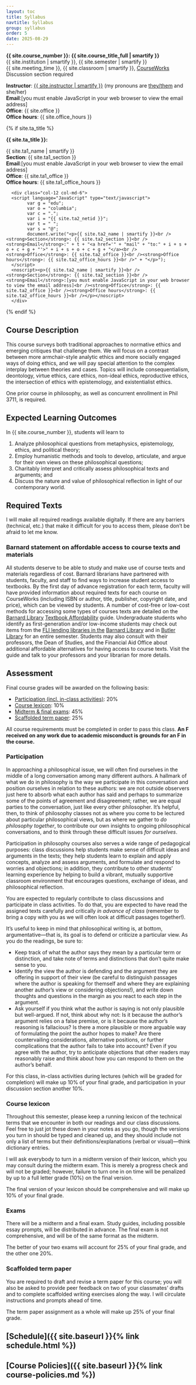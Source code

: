 ```yaml
---
layout: toc
title: Syllabus
navtitle: Syllabus
group: syllabus
order: 5
date: 2025-08-29
---
```


<h2 class="mt-0" style="position:absolute; visibility: hidden;">Course Information</h2>

<p class="mt-2"><strong>{{ site.course_number }}: {{ site.course_title_full | smartify }}</strong><br />
{{ site.institution | smartify }}, {{ site.semester | smartify }}<br />
{{ site.meeting_time }}, {{ site.classroom | smartify }}, <a href="{{ site.learning_site }}">CourseWorks</a><br />Discussion section required</p>

<script language="JavaScript" type="text/javascript">
      var g = "edu";
      var o = "barnard";
      var c = ".";
      var a = "dding";
      var t = " ";
      var s = "@";
      document.write("<p><strong>Instructor</strong>: <a href='{{ site.instructor_website }}' target='_blank'>{{ site.instructor | smartify }}</a> (my pronouns are <a href='https://apastyle.apa.org/blog/singular-they' target='_blank' rel='noopener noreferrer'>they/them</a> and she/her)<br /><strong>Email</strong>:" + t + "<a href='" + "mail" + "to:" + a + s + o + c + g + "'>" + a + s + o + c + g + "</a><br /><strong>Office</strong>: {{ site.office }}<br /><strong>Office hours</strong>: {{ site.office_hours }}<br />" + "</p>");
</script>
<noscript><p><strong>Instructor</strong>: <a href='{{ site.instructor_website }}' target='_blank'>{{ site.instructor | smartify }}</a> (my pronouns are <a href='https://apastyle.apa.org/blog/singular-they' target='_blank' rel='noopener noreferrer'>they/them</a> and she/her)<br /><strong>Email</strong>:[you must enable JavaScript in your web browser to view the email address]<br /><strong>Office</strong>: {{ site.office }}<br /><strong>Office hours</strong>: {{ site.office_hours }}<br /></p></noscript>

{% if site.ta_title %}

<p><strong>{{ site.ta_title }}:</strong></p>

<div class="row no-gutters gx-0 mb-0">
      <div class="col-12 col-md-6">
      <script language="JavaScript" type="text/javascript">
            var g = "edu";
            var o = "columbia";
            var c = ".";
            var i = "{{ site.ta1_netid }}";
            var t = " ";
            var s = "@";
            document.write("<p>{{ site.ta1_name | smartify }}<br /><strong>Section</strong>: {{ site.ta1_section }}<br /><strong>Email</strong>:" + t + "<a href='" + "mail" + "to:" + i + s + o + c + g + "'>" + i + s + o + c + g + "</a><br /><strong>Office</strong>: {{ site.ta1_office }}<br /><strong>Office hours</strong>: {{ site.ta1_office_hours }}<br />" + "</p>");
      </script>
      <noscript><p>{{ site.ta1_name | smartify }}<br /><strong>Section</strong>: {{ site.ta1_section }}<br /><strong>Email</strong>:[you must enable JavaScript in your web browser to view the email address]<br /><strong>Office</strong>: {{ site.ta1_office }}<br /><strong>Office hours</strong>: {{ site.ta1_office_hours }}<br /></p></noscript>
      </div>

      <div class="col-12 col-md-6">
      <script language="JavaScript" type="text/javascript">
            var g = "edu";
            var o = "columbia";
            var c = ".";
            var i = "{{ site.ta2_netid }}";
            var t = " ";
            var s = "@";
            document.write("<p>{{ site.ta2_name | smartify }}<br /><strong>Section</strong>: {{ site.ta2_section }}<br /><strong>Email</strong>:" + t + "<a href='" + "mail" + "to:" + i + s + o + c + g + "'>" + i + s + o + c + g + "</a><br /><strong>Office</strong>: {{ site.ta2_office }}<br /><strong>Office hours</strong>: {{ site.ta2_office_hours }}<br />" + "</p>");
      </script>
      <noscript><p>{{ site.ta2_name | smartify }}<br /><strong>Section</strong>: {{ site.ta2_section }}<br /><strong>Email</strong>:[you must enable JavaScript in your web browser to view the email address]<br /><strong>Office</strong>: {{ site.ta2_office }}<br /><strong>Office hours</strong>: {{ site.ta2_office_hours }}<br /></p></noscript>
      </div>
</div>

{% endif %}

## Course Description

This course surveys both traditional approaches to normative ethics and emerging critiques that challenge them. We will focus on a contrast between more armchair-style analytic ethics and more socially engaged ways of doing ethics, and we will pay special attention to the complex interplay between theories and cases. Topics will include consequentialism, deontology, virtue ethics, care ethics, non-ideal ethics, reproductive ethics, the intersection of ethics with epistemology, and existentialist ethics.

One prior course in philosophy, as well as concurrent enrollment in Phil 3711, is required.

## Expected Learning Outcomes

In {{ site.course_number }}, students will learn to

1. Analyze philosophical questions from metaphysics, epistemology, ethics, and political theory;
2. Employ humanistic methods and tools to develop, articulate, and argue for their own views on these philosophical questions;
3. Charitably interpret and critically assess philosophical texts and arguments; and
4. Discuss the nature and value of philosophical reflection in light of our contemporary world.

## Required Texts

I will make all required readings available digitally. If there are any barriers (technical, etc.) that make it difficult for you to access them, please don’t be afraid to let me know.

### Barnard statement on affordable access to course texts and materials

All students deserve to be able to study and make use of course texts and materials regardless of cost. Barnard librarians have partnered with students, faculty, and staff to find ways to increase student access to textbooks. By the first day of advance registration for each term, faculty will have provided information about required texts for each course on CourseWorks (including ISBN or author, title, publisher, copyright date, and price), which can be viewed by students. A number of cost-free or low-cost methods for accessing some types of courses texts are detailed on the [Barnard Library](https://library.barnard.edu/textbook-affordability) [Textbook Affordability](https://library.barnard.edu/textbook-affordability) guide. Undergraduate students who identify as first-generation and/or low-income students may check out items from the [FLI lending libraries in the](https://library.barnard.edu/find-borrow/FLIpartnership) [Barnard Library](https://library.barnard.edu/find-borrow/FLIpartnership) and in [Butler Library](https://library.columbia.edu/libraries/undergraduate/FLI_partnership_library.html) for an entire semester. Students may also consult with their professors, the Dean of Studies, and the Financial Aid Office about additional affordable alternatives for having access to course texts. Visit the guide and talk to your professors and your librarian for more details.

## Assessment

Final course grades will be awarded on the following basis:

- [Participation (incl. in-class activities)](#participation): 20%
- [Course lexicon](#course-lexicon): 10%
- [Midterm & final exams](#exams): 45%
- [Scaffolded term paper](#scaffolded-term-paper): 25%

All course requirements must be completed in order to pass this class. **An F received on any work due to academic misconduct is grounds for an F in the course.**

### Participation

In approaching a philosophical issue, we will often find ourselves in the middle of a long conversation among many different authors. A hallmark of what we do in philosophy is the way we participate in this conversation and position ourselves in relation to these authors: we are not outside observers just here to absorb what each author has said and perhaps to summarize some of the points of agreement and disagreement; rather, we are equal parties to the conversation, just like every other philosopher. It’s helpful, then, to think of philosophy classes not as where you come to be lectured about particular philosophical views, but as where we gather to *do philosophy together*, to contribute our own insights to ongoing philosophical conversations, and to think through these difficult issues *for ourselves*.

Participation in philosophy courses also serves a wide range of pedagogical purposes: class discussions help students make sense of difficult ideas and arguments in the texts; they help students learn to explain and apply concepts, analyze and assess arguments, and formulate and respond to worries and objections; in addition, they contribute to other students’ learning experience by helping to build a vibrant, mutually supportive classroom environment that encourages questions, exchange of ideas, and philosophical reflection.

You are expected to regularly contribute to class discussions and participate in class activities. To do that, you are expected to have read the assigned texts carefully and critically *in advance of class* (remember to bring a copy with you as we will often look at difficult passages together!).

It’s useful to keep in mind that philosophical writing is, at bottom, argumentative—that is, its goal is to defend or criticize a particular view. As you do the readings, be sure to:

- Keep track of what the author says they mean by a particular term or distinction, and take note of terms and distinctions that don’t quite make sense to you.
- Identify the view the author is defending and the argument they are offering in support of their view (be careful to distinguish passages where the author is speaking for themself and where they are explaining another author’s view or considering objections!), and write down thoughts and questions in the margin as you react to each step in the argument.
- Ask yourself if you think what the author is saying is not only plausible but well-argued. If not, think about why not: Is it because the author’s argument relies on a false premise, or is it because the author’s reasoning is fallacious? Is there a more plausible or more arguable way of formulating the point the author hopes to make? Are there countervailing considerations, alternative positions, or further complications that the author fails to take into account? Even if you agree with the author, try to anticipate objections that other readers may reasonably raise and think about how you can respond to them on the author’s behalf.

For this class, in-class activities during lectures (which will be graded for completion) will make up 10% of your final grade, and participation in your discussion section another 10%.

### Course lexicon

Throughout this semester, please keep a running lexicon of the technical terms that we encounter in both our readings and our class discussions. Feel free to just jot these down in your notes as you go, though the versions you turn in should be typed and cleaned up, and they should include not only a list of terms but their definitions/explanations (verbal or visual)—think dictionary entries.

I will ask everybody to turn in a midterm version of their lexicon, which you may consult during the midterm exam. This is merely a progress check and will not be graded; however, failure to turn one in on time will be penalized by up to a full letter grade (10%) on the final version.

The final version of your lexicon should be comprehensive and will make up 10% of your final grade.

### Exams

There will be a midterm and a final exam. Study guides, including possible essay prompts, will be distributed in advance. The final exam is not comprehensive, and will be of the same format as the midterm.

The better of your two exams will account for 25% of your final grade, and the other one 20%.

### Scaffolded term paper

You are required to draft and revise a term paper for this course; you will also be asked to provide peer feedback on two of your classmates’ drafts and to complete scaffolded writing exercises along the way. I will circulate instructions and prompts ahead of time.

The term paper assignment as a whole will make up 25% of your final grade.

## [Schedule]({{ site.baseurl }}{% link schedule.html %})

## [Course Policies]({{ site.baseurl }}{% link course-policies.md %})
